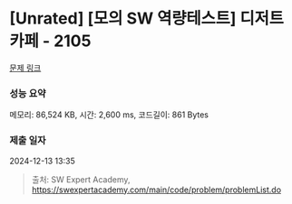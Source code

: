 # [Unrated] [모의 SW 역량테스트] 디저트 카페 - 2105 

[문제 링크](https://swexpertacademy.com/main/code/problem/problemDetail.do?contestProbId=AV5VwAr6APYDFAWu) 

### 성능 요약

메모리: 86,524 KB, 시간: 2,600 ms, 코드길이: 861 Bytes

### 제출 일자

2024-12-13 13:35



> 출처: SW Expert Academy, https://swexpertacademy.com/main/code/problem/problemList.do